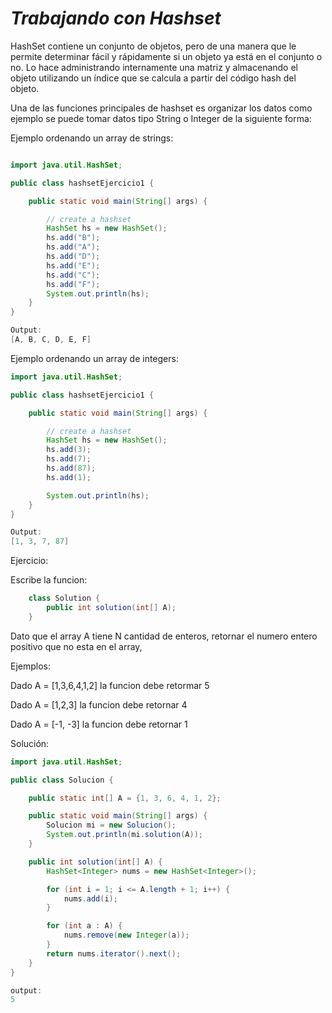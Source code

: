 # _Trabajando con Hashset_

HashSet contiene un conjunto de objetos, pero de una manera que le permite determinar fácil y rápidamente si un objeto ya está en el conjunto o no. Lo hace administrando internamente una matriz y almacenando el objeto utilizando un índice que se calcula a partir del código hash del objeto.

Una de las funciones principales de hashset es organizar los datos como ejemplo se puede tomar datos tipo String o Integer de la siguiente forma:

Ejemplo ordenando un array de strings:

```java

import java.util.HashSet;

public class hashsetEjercicio1 {

    public static void main(String[] args) {

        // create a hashset
        HashSet hs = new HashSet();
        hs.add("B");
        hs.add("A");
        hs.add("D");
        hs.add("E");
        hs.add("C");
        hs.add("F");
        System.out.println(hs);
    }
}

Output:
[A, B, C, D, E, F]
```

Ejemplo ordenando un array de integers:

```java
import java.util.HashSet;

public class hashsetEjercicio1 {

    public static void main(String[] args) {

        // create a hashset
        HashSet hs = new HashSet();
        hs.add(3);
        hs.add(7);
        hs.add(87);
        hs.add(1);

        System.out.println(hs);
    }
}

Output:
[1, 3, 7, 87]
```

Ejercicio:

Escribe la funcion:

```java
    class Solution {
        public int solution(int[] A);
    }
```

Dato que el array A tiene N cantidad de enteros, retornar el numero entero positivo que no esta en el array,

Ejemplos:

Dado A = [1,3,6,4,1,2] la funcion debe retormar 5

Dado A = [1,2,3] la funcion debe retornar 4

Dado A = [-1, -3] la funcion debe retornar 1

Solución:

```java
import java.util.HashSet;

public class Solucion {

    public static int[] A = {1, 3, 6, 4, 1, 2};

    public static void main(String[] args) {
        Solucion mi = new Solucion();
        System.out.println(mi.solution(A));
    }

    public int solution(int[] A) {
        HashSet<Integer> nums = new HashSet<Integer>();

        for (int i = 1; i <= A.length + 1; i++) {
            nums.add(i);
        }

        for (int a : A) {
            nums.remove(new Integer(a));
        }
        return nums.iterator().next();
    }
}

output:
5
```
